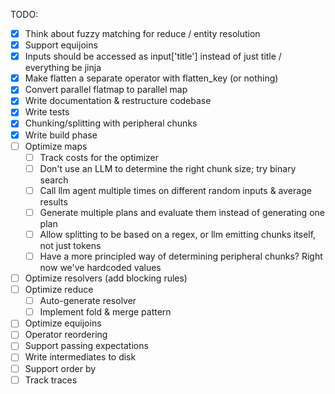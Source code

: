 TODO:

- [x] Think about fuzzy matching for reduce / entity resolution
- [x] Support equijoins
- [x] Inputs should be accessed as input['title'] instead of just title / everything be jinja
- [x] Make flatten a separate operator with flatten_key (or nothing)
- [x] Convert parallel flatmap to parallel map
- [x] Write documentation & restructure codebase
- [x] Write tests
- [x] Chunking/splitting with peripheral chunks
- [x] Write build phase
- [ ] Optimize maps
  - [ ] Track costs for the optimizer
  - [ ] Don't use an LLM to determine the right chunk size; try binary search
  - [ ] Call llm agent multiple times on different random inputs & average results
  - [ ] Generate multiple plans and evaluate them instead of generating one plan
  - [ ] Allow splitting to be based on a regex, or llm emitting chunks itself, not just tokens
  - [ ] Have a more principled way of determining peripheral chunks? Right now we've hardcoded values
- [ ] Optimize resolvers (add blocking rules)
- [ ] Optimize reduce
  - [ ] Auto-generate resolver
  - [ ] Implement fold & merge pattern
- [ ] Optimize equijoins
- [ ] Operator reordering
- [ ] Support passing expectations
- [ ] Write intermediates to disk
- [ ] Support order by
- [ ] Track traces
